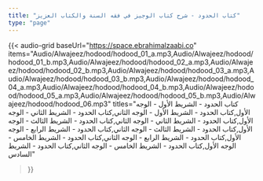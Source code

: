 ```yaml
---
title: "كتاب الحدود - شرح كتاب الوجيز في فقه السنة والكتاب العزيز"
type: "page"
---
```


{{< audio-grid 
  baseUrl="https://space.ebrahimalzaabi.co"
  items="Audio/Alwajeez/hodood/hodood_01_a.mp3,Audio/Alwajeez/hodood/hodood_01_b.mp3,Audio/Alwajeez/hodood/hodood_02_a.mp3,Audio/Alwajeez/hodood/hodood_02_b.mp3,Audio/Alwajeez/hodood/hodood_03_a.mp3,Audio/Alwajeez/hodood/hodood_03_b.mp3,Audio/Alwajeez/hodood/hodood_04_a.mp3,Audio/Alwajeez/hodood/hodood_04_b.mp3,Audio/Alwajeez/hodood/hodood_05_a.mp3,Audio/Alwajeez/hodood/hodood_05_b.mp3,Audio/Alwajeez/hodood/hodood_06.mp3"
  titles="كتاب الحدود - الشريط الأول - الوجه الأول,كتاب الحدود - الشريط الأول - الوجه الثاني,كتاب الحدود - الشريط الثاني - الوجه الأول,كتاب الحدود - الشريط الثاني - الوجه الثاني,كتاب الحدود - الشريط الثالث - الوجه الأول,كتاب الحدود - الشريط الثالث - الوجه الثاني,كتاب الحدود - الشريط الرابع - الوجه الأول,كتاب الحدود - الشريط الرابع - الوجه الثاني,كتاب الحدود - الشريط الخامس - الوجه الأول,كتاب الحدود - الشريط الخامس - الوجه الثاني,كتاب الحدود - الشريط السادس"
>}} 